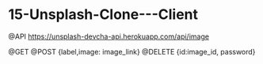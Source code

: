 # 15-Unsplash-Clone---Client

@API https://unsplash-devcha-api.herokuapp.com/api/image

@GET
@POST {label,image: image_link}
@DELETE {id:image_id, password}
